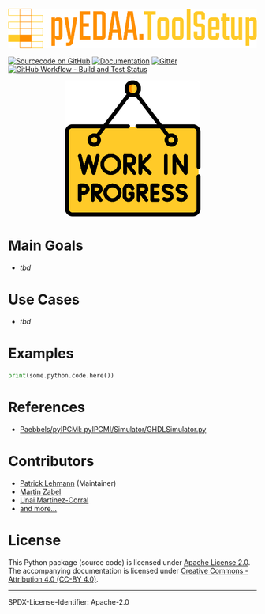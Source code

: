 <p align="center">
  <a title="edaa-org.github.io/pyEDAA.Configuration" href="https://edaa-org.github.io/pyEDAA.Configuration"><img height="80px" src="doc/_static/logo.svg"/></a>
</p>

[![Sourcecode on GitHub](https://img.shields.io/badge/pyEDAA-Configuration-ffca28.svg?longCache=true&style=flat-square&logo=GitHub&labelColor=ff8f00)](https://GitHub.com/edaa-org/pyEDAA.Configuration)
[![Documentation](https://img.shields.io/website?longCache=true&style=flat-square&label=edaa-org.github.io%2FpyEDAA.Configuration&logo=GitHub&logoColor=fff&up_color=blueviolet&up_message=Read%20now%20%E2%9E%9A&url=https%3A%2F%2Fedaa-org.github.io%2FpyEDAA.Configuration%2Findex.html)](https://edaa-org.github.io/pyEDAA.Configuration/)
[![Gitter](https://img.shields.io/badge/chat-on%20gitter-4db797.svg?longCache=true&style=flat-square&logo=gitter&logoColor=e8ecef)](https://gitter.im/hdl/community)  
[![GitHub Workflow - Build and Test Status](https://img.shields.io/github/workflow/status/edaa-org/pyEDAA.Configuration/Pipeline/main?longCache=true&style=flat-square&label=Build%20and%20Test&logo=GitHub%20Actions&logoColor=FFFFFF)](https://GitHub.com/edaa-org/pyEDAA.Configuration/actions/workflows/Pipeline.yml)

<!--
[![Sourcecode License](https://img.shields.io/pypi/l/pyEDAA.Configuration?longCache=true&style=flat-square&logo=Apache&label=code)](LICENSE.md)
[![Documentation License](https://img.shields.io/badge/doc-CC--BY%204.0-green?longCache=true&style=flat-square&logo=CreativeCommons&logoColor=fff)](LICENSE.md)

[![PyPI](https://img.shields.io/pypi/v/pyEDAA.Configuration?longCache=true&style=flat-square&logo=PyPI&logoColor=FBE072)](https://pypi.org/project/pyEDAA.Configuration/)
![PyPI - Status](https://img.shields.io/pypi/status/pyEDAA.Configuration?longCache=true&style=flat-square&logo=PyPI&logoColor=FBE072)
![PyPI - Python Version](https://img.shields.io/pypi/pyversions/pyEDAA.Configuration?longCache=true&style=flat-square&logo=PyPI&logoColor=FBE072)

[![Libraries.io status for latest release](https://img.shields.io/librariesio/release/pypi/pyEDAA.Configuration?longCache=true&style=flat-square&logo=Libraries.io&logoColor=fff)](https://libraries.io/github/edaa-org/pyEDAA.Configuration)
[![Codacy - Quality](https://img.shields.io/codacy/grade/39d312bf98244961975559f141c3e000?longCache=true&style=flat-square&logo=Codacy)](https://app.codacy.com/gh/edaa-org/pyEDAA.Configuration)
[![Codacy - Coverage](https://img.shields.io/codacy/coverage/39d312bf98244961975559f141c3e000?longCache=true&style=flat-square&logo=Codacy)](https://app.codacy.com/gh/edaa-org/pyEDAA.Configuration)
[![Codecov - Branch Coverage](https://img.shields.io/codecov/c/github/edaa-org/pyEDAA.Configuration?longCache=true&style=flat-square&logo=Codecov)](https://codecov.io/gh/edaa-org/pyEDAA.Configuration)

[![Dependent repos (via libraries.io)](https://img.shields.io/librariesio/dependent-repos/pypi/pyEDAA.Configuration?longCache=true&style=flat-square&logo=GitHub)](https://GitHub.com/edaa-org/pyEDAA.Configuration/network/dependents)
[![Requires.io](https://img.shields.io/requires/github/edaa-org/pyEDAA.Configuration?longCache=true&style=flat-square)](https://requires.io/github/EDAA-ORG/pyEDAA.Configuration/requirements/?branch=main)
[![Libraries.io SourceRank](https://img.shields.io/librariesio/sourcerank/pypi/pyEDAA.Configuration?longCache=true&style=flat-square)](https://libraries.io/github/edaa-org/pyEDAA.Configuration/sourcerank)
-->

<p align="center">
  <a title="edaa-org.github.io/pyEDAA.Configuration" href="https://edaa-org.github.io/pyEDAA.Configuration"><img height="275px" src="doc/_static/work-in-progress.png"/></a>
</p>


# Main Goals

* *tbd*


# Use Cases

* *tbd*


# Examples

```python
print(some.python.code.here())
```


# References

* [Paebbels/pyIPCMI: pyIPCMI/Simulator/GHDLSimulator.py](https://github.com/Paebbels/pyIPCMI/blob/0f91e26f989ca025c9380ff808d1e532614b9593/pyIPCMI/ToolChain/GHDL.py#L70)

# Contributors

* [Patrick Lehmann](https://github.com/Paebbels) (Maintainer)
* [Martin Zabel](https://github.com/mzabeltud)
* [Unai Martinez-Corral](https://github.com/umarcor)
* [and more...](https://github.com/edaa-org/pyEDAA.Configuration/graphs/contributors)


# License

This Python package (source code) is licensed under [Apache License 2.0](LICENSE.md).  
The accompanying documentation is licensed under [Creative Commons - Attribution 4.0 (CC-BY 4.0)](doc/Doc-License.rst).

---
SPDX-License-Identifier: Apache-2.0
